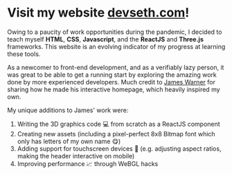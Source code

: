 # Visit my website [devseth.com](https://www.devseth.com/)!
Owing to a paucity of work opportunities during the pandemic, I decided to teach myself **HTML**, **CSS**, **Javascript**, and the **ReactJS** and **Three.js** frameworks. This website is an evolving indicator of my progress at learning these tools.

As a newcomer to front-end development, and as a verifiably lazy person, it was great to be able to get a running start by exploring the amazing work done by more experienced developers. Much credit to [James Warner](https://jmswrnr.com/) for sharing how he made his interactive homepage, which heavily inspired my own.

My unique additions to James' work were:
1. Writing the 3D graphics code 💻 from scratch as a ReactJS component
2. Creating new assets (including a pixel-perfect 8x8 Bitmap font which only has letters of my own name 😋)
2. Adding support for touchscreen devices 📲 (e.g. adjusting aspect ratios, making the header interactive on mobile)
3. Improving performance 📈 through WeBGL hacks
